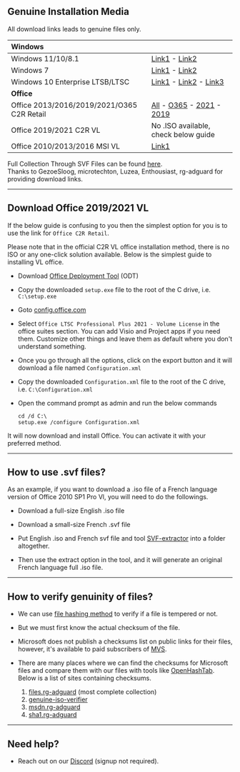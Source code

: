 ## Genuine Installation Media

All download links leads to genuine files only.

| **Windows**                                |                                                                                                                                                                                                         |
|:------------------------------------|:---------------------------------|
| Windows 11/10/8.1                          | [Link1](https://massgrave.dev/msdl/) - [Link2](https://www.microsoft.com/software-download)                                                                                                             |
| Windows 7                                  | [Link1](https://stuff.mtt-m1.workers.dev/Windows%207/) - [Link2](https://isofiles.bd581e55.workers.dev/Windows%207/)                                                                                    |
| Windows 10 Enterprise LTSB/LTSC            | [Link1](https://opendirectory.luzea.de/luzea/Windows_10_Enterprise_LTSC_2021/) - [Link2](https://stuff.mtt-m1.workers.dev/Windows%2010/) - [Link3](https://isofiles.bd581e55.workers.dev/Windows%2010/) |
| **Office**                                 |                                                                                                                                                                                                         |
| Office 2013/2016/2019/2021/O365 C2R Retail | [All](https://tb.rg-adguard.net/public.php) - [O365](https://pastebin.com/raw/f7Bvub9g) - [2021](https://pastebin.com/raw/gtua34VH) - [2019](https://pastebin.com/raw/PLhB7UnK)                         |
| Office 2019/2021 C2R VL                    | No .ISO available, check below guide                                                                                                                                                                    |
| Office 2010/2013/2016 MSI VL               | [Link1](https://opendirectory.luzea.de/Enthousiast/Office/)                                                                                                                                             |

Full Collection Through SVF Files can be found [here](https://opendirectory.luzea.de/GezoeSloog/).\
Thanks to GezoeSloog, microtechton, Luzea, Enthousiast, rg-adguard for providing download links.

------------------------------------------------------------------------

## Download Office 2019/2021 VL

If the below guide is confusing to you then the simplest option for you is to use the link for `Office C2R Retail`.

Please note that in the official C2R VL office installation method, there is no ISO or any one-click solution available. Below is the simplest guide to installing VL office.

-   Download [Office Deployment Tool](https://officecdn.microsoft.com/pr/wsus/setup.exe) (ODT)

-   Copy the downloaded `setup.exe` file to the root of the C drive, i.e. `C:\setup.exe`

-   Goto [config.office.com](https://config.office.com/deploymentsettings)

-   Select `Office LTSC Professional Plus 2021 - Volume License` in the office suites section. You can add Visio and Project apps if you need them. Customize other things and leave them as default where you don't understand something.

-   Once you go through all the options, click on the export button and it will download a file named `Configuration.xml`

-   Copy the downloaded `Configuration.xml` file to the root of the C drive, i.e. `C:\Configuration.xml`

-   Open the command prompt as admin and run the below commands

        cd /d C:\
        setup.exe /configure Configuration.xml

It will now download and install Office. You can activate it with your preferred method.

------------------------------------------------------------------------

## How to use .svf files?

As an example, if you want to download a .iso file of a French language version of Office 2010 SP1 Pro Vl, you will need to do the followings.

-   Download a full-size English .iso file

-   Download a small-size French .svf file

-   Put English .iso and French svf file and tool [SVF-extractor](https://www.softpedia.com/get/System/Back-Up-and-Recovery/SVF-eXtractor.shtml) into a folder altogether.

-   Then use the extract option in the tool, and it will generate an original French language full .iso file.

------------------------------------------------------------------------

## How to verify genuinity of files?

-   We can use [file hashing method](https://en.wikipedia.org/wiki/File_verification) to verify if a file is tempered or not.

-   But we must first know the actual checksum of the file.

-   Microsoft does not publish a checksums list on public links for their files, however, it's available to paid subscribers of [MVS](https://visualstudio.microsoft.com/subscriptions/).

-   There are many places where we can find the checksums for Microsoft files and compare them with our files with tools like [OpenHashTab](https://github.com/namazso/OpenHashTab/releases). Below is a list of sites containing checksums.

    1.  [files.rg-adguard](https://files.rg-adguard.net/) (most complete collection)
    2.  [genuine-iso-verifier](https://genuine-iso-verifier.weebly.com/)
    3.  [msdn.rg-adguard](https://msdn.rg-adguard.net/)
    4.  [sha1.rg-adguard](https://sha1.rg-adguard.net/)

------------------------------------------------------------------------

## Need help?

-   Reach out on our [Discord](https://discord.gg/gjJEfq7ux8) (signup not required).
